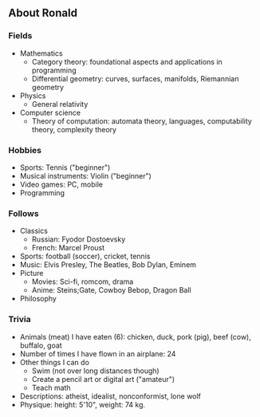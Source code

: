 ## About Ronald

### Fields

- Mathematics
  - Category theory: foundational aspects and applications in programming
  - Differential geometry: curves, surfaces, manifolds, Riemannian geometry
- Physics
  - General relativity
- Computer science
  - Theory of computation: automata theory, languages, computability theory, complexity theory

### Hobbies

- Sports: Tennis ("beginner")
- Musical instruments: Violin ("beginner")
- Video games: PC, mobile
- Programming

### Follows

- Classics
  - Russian: Fyodor Dostoevsky
  - French: Marcel Proust
- Sports: football (soccer), cricket, tennis
- Music: Elvis Presley, The Beatles, Bob Dylan, Eminem
- Picture
  - Movies: Sci-fi, romcom, drama
  - Anime: Steins;Gate, Cowboy Bebop, Dragon Ball
- Philosophy

### Trivia

- Animals (meat) I have eaten (6): chicken, duck, pork (pig), beef (cow), buffalo, goat
- Number of times I have flown in an airplane: 24
- Other things I can do
  - Swim (not over long distances though)
  - Create a pencil art or digital art ("amateur")
  - Teach math
- Descriptions: atheist, idealist, nonconformist, lone wolf
- Physique: height: 5'10", weight: 74 kg.
